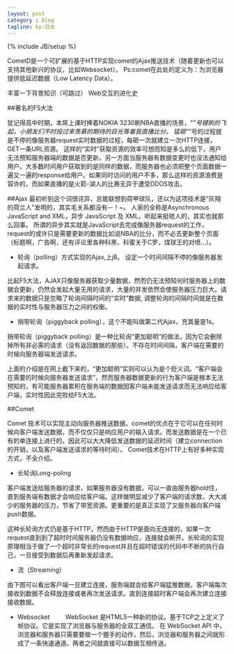 ```yaml
---
layout: post
category : blog
tagline: by:日志
---
```

{% include JB/setup %}

CometD是一个可扩展的基于HTTP实现comet的Ajax推送技术（随着更新也可以支持其他新兴的协议，比如Websocket）。
Ps:comet在此处的定义为：为浏览器提供低延迟数据（Low Latency Data）。


丰富一下背景知识（可跳过）
Web交互的进化史

##著名的F5大法

犹记得高中时期，本屌上课时捧着NOKIA 3230刷NBA直播的场景，“*”号键刷的飞起，小朋友们不时投过来羡慕的期待的目光等着我直播比分。
猛砸“*”号的过程就是不停的像服务器request实时数据的过程，每砸一次就建立一次HTTP连接，GET一条URL资源。
这样的“实时”获取资源的效率可想而知是多么的低下，用户无法预知服务器端的数据是否更新，另一方面当服务器有数据变更时也没法通知给用户。大多数时间用户获取到的是同样的数据，而服务器也必须把整个页面数据一遍又一遍的response给用户。如果同时访问的用户不多，那么这样的资源浪费是容许的，而如果直播的是火箭-湖人的比赛无异于遭受DDOS攻击。

##Ajax
最初听到这个词很诧异，总能联想到荷甲球队，还以为这项技术是“灰翔的荷兰人”发明的，其实毛关系都没有--！~。
人家的全称是Asynchronous JavaScript and XML，异步 JavaScript 及 XML。听起来挺唬人的，其实也就那么回事。
所谓的异步其实就是JavaScript去完成像服务器request的工作，request的或许只是需要更新的数据比如说NBA的比分，而不必去更新整个页面（标题啊，广告啊，还有评论里各种科黑、科蜜关于C罗，煤球王的对喷…）。
- 轮询（polling）方式实现的Ajax,上j8。
设定一个时间间隔不停的像服务器发起请求。

                   
比起F5大法，AJAX只像服务器获取少量数据，然而仍无法预知何时服务器上的数据会更新，仍然会发起大量无用的请求，大量的并发依然会使服务器压力巨大。请求来的数据只是忽略了轮询间隔时间的“实时”数据, 调整轮询的间隔时间就是在数据的实时性与服务器压力之间的权衡。

- 捎带轮询（piggyback polling），这个不能叫做第二代Ajax，充其量是1s。

捎带轮询（piggyback polling）是一种比轮询“更加聪明”的做法，因为它会删除掉所有非必需的请求（没有返回数据的那些）。不存在时间间隔，客户端在需要的时候向服务器端发送请求。

上面的介绍是在网上截下来的，“更加聪明”实则可以认为是个贬义词。“客户端会在需要的时候向服务器发送请求”，然而服务器数据更新的行为客户端是根本无法预知的，有可能服务器累积在服务端的数据因客户端未能发送请求而无法响应给客户端，实时性因此完败给F5大法。

##Comet

Comet 技术可以实现主动向服务器推送数据。comet的优点在于它可以在任何时候向客户端发送数据，而不仅仅只是响应用户的输入请求。而发送数据是在一个已有的单连接上进行的。因此可以大大降低发送数据的延迟时间（建立connection的开销，以及客户端发送请求的等待时间）。
Comet技术在HTTP上有好多种实现方式，不全介绍。

- 长轮询Long-poling

客户端发送给服务器的请求，如果服务器没有数据，可以一直由服务器hold住，直到服务端有数据才会响应给客户端。这样做明显减少了客户端的请求数，大大减少的服务器的压力，节省了带宽资源。更重要的是真正实现了又服务器向客户端push数据。

这种长轮询方式仍是基于HTTP，然而由于HTTP是面向无连接的，如果一次request直到到了超时时间服务器仍没有数据响应，连接就会断开。长轮询的实现原理相当于做了一个超时非常长的request并且在超时错误的代码中不断的执行自己，一旦接受到数据后再重新发起请求。


- 流（Streaming）

由下图可以看出客户端一旦建立连接，服务端就会给客户端猛推数据，客户端每次接收到数据不会释放连接或者再次发送请求。直到连接超时客户端会再次建立连接接收数据。






- Websocket
　　 WebSocket 是HTML5一种新的协议。基于TCP之上定义了帧协议。它是实现了浏览器与服务器的全双工通信。
    在 WebSocket API 中，浏览器和服务器只需要要做一个握手的动作，然后，浏览器和服务器之间就形成了一条快速通道。两者之间就直接可以数据互相传送。